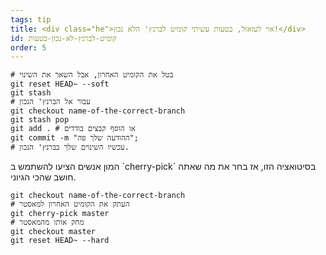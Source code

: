 ```yaml
---
tags: tip
title: <div class="he">אוי לעזאזל, בטעות עשיתי קומיט לברנץ' הלא נכון!</div>
id: קומיט-לברנץ-לא-נכון-בטעות
order: 5
---
```


```git
# בטל את הקומיט האחרון, אבל השאר את השינוי
git reset HEAD~ --soft
git stash
# עבור אל הברנץ' הנכון
git checkout name-of-the-correct-branch
git stash pop
git add . # או הוסף קבצים בודדים
git commit -m "ההודעה שלך פה";
# עכשיו השינוים שלך בברנץ' הנכון.
```
<div class="he">
המון אנשים הציעו להשתמש ב
`cherry-pick`
בסיטואציה הזו, אז בחר את מה שאתה חושב שהכי הגיוני.
</div>

```git
git checkout name-of-the-correct-branch
# העתק את הקומיט האחרון למאסטר
git cherry-pick master
# מחק אותו מהמאסטר
git checkout master
git reset HEAD~ --hard
```